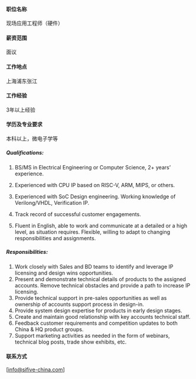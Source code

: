 #### 职位名称
现场应用工程师（硬件）

#### 薪资范围
面议

#### 工作地点
上海浦东张江

#### 工作经验
3年以上经验

#### 学历及专业要求
本科以上，微电子学等

##### **Qualifications:** 
1. BS/MS  in Electrical Engineering or Computer Science, 2+ years’ experience.
2. Experienced  with CPU IP based on RISC-V, ARM, MIPS, or others. 
3. Experienced  with SoC Design engineering. Working knowledge of Verilong/VHDL, Verification  IP.
4. Track  record of successful customer engagements.

5. Fluent in English, able to work and communicate  at a detailed or a high level, as situation requires. Flexible, willing to  adapt to changing responsibilities and assignments.

##### **Responsibilities:**

1.   Work  closely with Sales and BD teams to identify and leverage IP licensing and  design wins opportunities.
2.   Present  and demonstrate technical details of products to the assigned accounts. Remove  technical obstacles and provide a path to increase IP licensing.
3.   Provide  technical support in pre-sales opportunities as well as ownership of accounts  support process in design-in.
4.   Provide  system design expertise for products in early design stages.
5.   Create  and maintain good relationship with key accounts technical staff.
6.   Feedback  customer requirements and competition updates to both China & HQ product  groups.
7.   Support  marketing activities as needed in the form of webinars, technical blog posts,  trade show exhibits, etc.

#### 联系方式
[info@sifive-china.com]